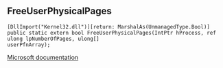 ## FreeUserPhysicalPages

```
[DllImport("Kernel32.dll")][return: MarshalAs(UnmanagedType.Bool)]
public static extern bool FreeUserPhysicalPages(IntPtr hProcess, ref ulong lpNumberOfPages, ulong[]
userPfnArray);
```

[Microsoft documentation](https://docs.microsoft.com/en-us/windows/win32/api/memoryapi/nf-memoryapi-freeuserphysicalpages)
